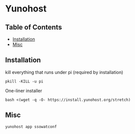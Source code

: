 # Yunohost

## Table of Contents

- [Installation](#installation)
- [Misc](#misc)

## Installation

kill everything that runs under pi (required by installation)

```shell
pkill -KILL -u pi
```

One-liner installer

```shell
bash <(wget -q -O- https://install.yunohost.org/stretch)
```

## Misc

```shell
yunohost app ssowatconf
```
